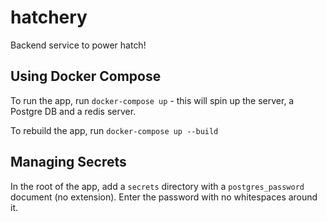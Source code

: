 # hatchery
Backend service to power hatch!

## Using Docker Compose

To run the app, run `docker-compose up` - this will spin up the server, a Postgre DB and a redis server. 

To rebuild the app, run `docker-compose up --build`

## Managing Secrets

In the root of the app, add a `secrets` directory with a `postgres_password` document (no extension). Enter the password with no whitespaces around it. 